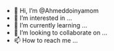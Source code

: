 - 👋 Hi, I’m @Ahmeddoinyamom
- 👀 I’m interested in ...
- 🌱 I’m currently learning ...
- 💞️ I’m looking to collaborate on ...
- 📫 How to reach me ...

<!---
Ahmeddoinyamom/Ahmeddoinyamom is a ✨ special ✨ repository because its `README.md` (this file) appears on your GitHub profile.
You can click the Preview link to take a look at your changes.
--->
